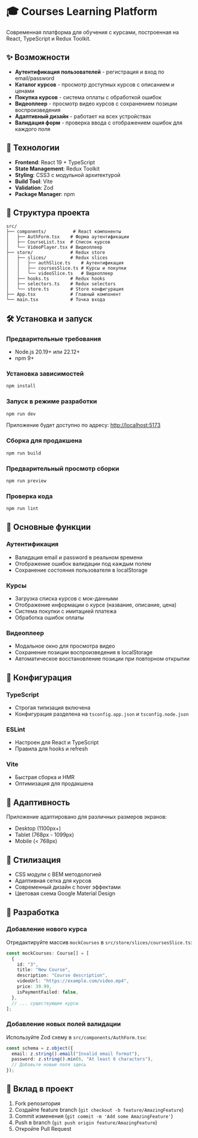 # 🎓 Courses Learning Platform

Современная платформа для обучения с курсами, построенная на React, TypeScript и Redux Toolkit.

## ✨ Возможности

- **Аутентификация пользователей** - регистрация и вход по email/password
- **Каталог курсов** - просмотр доступных курсов с описанием и ценами
- **Покупка курсов** - система оплаты с обработкой ошибок
- **Видеоплеер** - просмотр видео курсов с сохранением позиции воспроизведения
- **Адаптивный дизайн** - работает на всех устройствах
- **Валидация форм** - проверка ввода с отображением ошибок для каждого поля

## 🚀 Технологии

- **Frontend**: React 19 + TypeScript
- **State Management**: Redux Toolkit
- **Styling**: CSS3 с модульной архитектурой
- **Build Tool**: Vite
- **Validation**: Zod
- **Package Manager**: npm

## 📁 Структура проекта

```
src/
├── components/          # React компоненты
│   ├── AuthForm.tsx    # Форма аутентификации
│   ├── CourseList.tsx  # Список курсов
│   └── VideoPlayer.tsx # Видеоплеер
├── store/              # Redux store
│   ├── slices/         # Redux slices
│   │   ├── authSlice.ts    # Аутентификация
│   │   ├── coursesSlice.ts # Курсы и покупки
│   │   └── videoSlice.ts   # Видеоплеер
│   ├── hooks.ts        # Redux hooks
│   ├── selectors.ts    # Redux selectors
│   └── store.ts        # Store конфигурация
├── App.tsx             # Главный компонент
└── main.tsx            # Точка входа
```

## 🛠️ Установка и запуск

### Предварительные требования

- Node.js 20.19+ или 22.12+
- npm 9+

### Установка зависимостей

```bash
npm install
```

### Запуск в режиме разработки

```bash
npm run dev
```

Приложение будет доступно по адресу: [http://localhost:5173](http://localhost:5173)

### Сборка для продакшена

```bash
npm run build
```

### Предварительный просмотр сборки

```bash
npm run preview
```

### Проверка кода

```bash
npm run lint
```

## 🎯 Основные функции

### Аутентификация

- Валидация email и password в реальном времени
- Отображение ошибок валидации под каждым полем
- Сохранение состояния пользователя в localStorage

### Курсы

- Загрузка списка курсов с мок-данными
- Отображение информации о курсе (название, описание, цена)
- Система покупки с имитацией платежа
- Обработка ошибок оплаты

### Видеоплеер

- Модальное окно для просмотра видео
- Сохранение позиции воспроизведения в localStorage
- Автоматическое восстановление позиции при повторном открытии

## 🔧 Конфигурация

### TypeScript

- Строгая типизация включена
- Конфигурация разделена на `tsconfig.app.json` и `tsconfig.node.json`

### ESLint

- Настроен для React и TypeScript
- Правила для hooks и refresh

### Vite

- Быстрая сборка и HMR
- Оптимизация для продакшена

## 📱 Адаптивность

Приложение адаптировано для различных размеров экранов:

- Desktop (1100px+)
- Tablet (768px - 1099px)
- Mobile (< 768px)

## 🎨 Стилизация

- CSS модули с BEM методологией
- Адаптивная сетка для курсов
- Современный дизайн с hover эффектами
- Цветовая схема Google Material Design

## 🚧 Разработка

### Добавление нового курса

Отредактируйте массив `mockCourses` в `src/store/slices/coursesSlice.ts`:

```typescript
const mockCourses: Course[] = [
  {
    id: "3",
    title: "New Course",
    description: "Course description",
    videoUrl: "https://example.com/video.mp4",
    price: 39.99,
    isPaymentFailed: false,
  },
  // ... существующие курсы
];
```

### Добавление новых полей валидации

Используйте Zod схему в `src/components/AuthForm.tsx`:

```typescript
const schema = z.object({
  email: z.string().email("Invalid email format"),
  password: z.string().min(6, "At least 6 characters"),
  // Добавьте новые поля здесь
});
```

## 🤝 Вклад в проект

1. Fork репозитория
2. Создайте feature branch (`git checkout -b feature/AmazingFeature`)
3. Commit изменения (`git commit -m 'Add some AmazingFeature'`)
4. Push в branch (`git push origin feature/AmazingFeature`)
5. Откройте Pull Request
